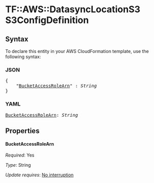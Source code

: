 # TF::AWS::DatasyncLocationS3 S3ConfigDefinition

## Syntax

To declare this entity in your AWS CloudFormation template, use the following syntax:

### JSON

<pre>
{
    "<a href="#bucketaccessrolearn" title="BucketAccessRoleArn">BucketAccessRoleArn</a>" : <i>String</i>
}
</pre>

### YAML

<pre>
<a href="#bucketaccessrolearn" title="BucketAccessRoleArn">BucketAccessRoleArn</a>: <i>String</i>
</pre>

## Properties

#### BucketAccessRoleArn

_Required_: Yes

_Type_: String

_Update requires_: [No interruption](https://docs.aws.amazon.com/AWSCloudFormation/latest/UserGuide/using-cfn-updating-stacks-update-behaviors.html#update-no-interrupt)

